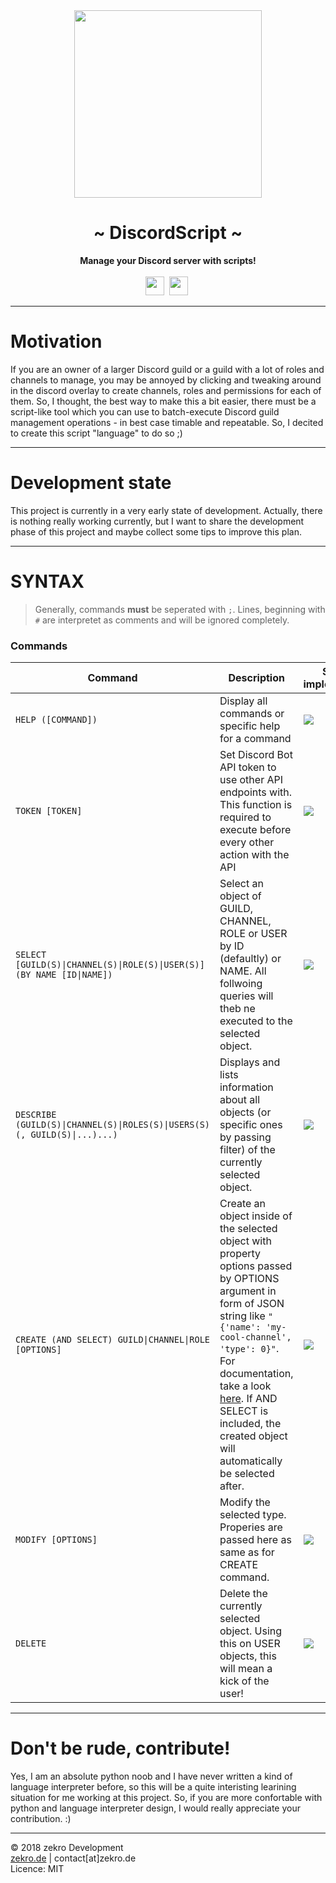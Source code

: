 <div align="center">
    <img src="https://zekro.de/src/ds-logo.png" width="300"/>
    <h1>~ DiscordScript ~</h1>
    <strong>Manage your Discord server with scripts!</strong><br><br>
    <img src="https://forthebadge.com/images/badges/made-with-python.svg" height="30" />&nbsp;
    <img src="https://forthebadge.com/images/badges/built-with-love.svg" height="30" />&nbsp;
</div>

---

# Motivation

If you are an owner of a larger Discord guild or a guild with a lot of roles and channels to manage, you may be annoyed by clicking and tweaking around in the discord overlay to create channels, roles and permissions for each of them. So, I thought, the best way to make this a bit easier, there must be a script-like tool which you can use to batch-execute Discord guild management operations - in best case timable and repeatable. So, I decited to create this script "language" to do so ;)

---

# Development state

This project is currently in a very early state of development. Actually, there is nothing really working currently, but I want to share the development phase of this project and maybe collect some tips to improve this plan.

---

# SYNTAX

> Generally, commands **must** be seperated with `;`. Lines, beginning with `#` are interpretet as comments and will be ignored completely.

### Commands

| Command | Description | State of implementation |
|---------|-------------|-------------------------|
| `HELP ([COMMAND])` | Display all commands or specific help for a command | ![](https://img.shields.io/badge/implemented-no-red.svg) |
| `TOKEN [TOKEN]` | Set Discord Bot API token to use other API endpoints with. This function is required to execute before every other action with the API | ![](https://img.shields.io/badge/implemented-yes-green.svg) |
| `SELECT [GUILD(S)\|CHANNEL(S)\|ROLE(S)\|USER(S)] (BY NAME [ID\|NAME])` | Select an object of GUILD, CHANNEL, ROLE or USER by ID (defaultly) or NAME. All follwoing queries will theb ne executed to the selected object. | ![](https://img.shields.io/badge/implemented-no-red.svg) |
| `DESCRIBE (GUILD(S)\|CHANNEL(S)\|ROLES(S)\|USERS(S) (, GUILD(S)\|...)...)` | Displays and lists information about all objects (or specific ones by passing filter) of the currently selected object. | ![](https://img.shields.io/badge/implemented-no-red.svg) |
| `CREATE (AND SELECT) GUILD\|CHANNEL\|ROLE [OPTIONS]` | Create an object inside of the selected object with property options passed by OPTIONS argument in form of JSON string like `"{'name': 'my-cool-channel', 'type': 0}"`. For documentation, take a look [here](https://discordapp.com/developers/docs/intro). If AND SELECT is included, the created object will automatically be selected after. | ![](https://img.shields.io/badge/implemented-no-red.svg) |
| `MODIFY [OPTIONS]` | Modify the selected type. Properies are passed here as same as for CREATE command. | ![](https://img.shields.io/badge/implemented-no-red.svg) |
| `DELETE` | Delete the currently selected object. Using this on USER objects, this will mean a kick of the user! | ![](https://img.shields.io/badge/implemented-no-red.svg) |


---

# Don't be rude, contribute!

Yes, I am an absolute python noob and I have never written a kind of language interpreter before, so this will be a quite interisting learining situation for me working at this project. So, if you are more confortable with python and language interpreter design, I would really appreciate your contribution. :)

---

© 2018 zekro Development  
[zekro.de](https://zekro.de) | contact[at]zekro.de  
Licence: MIT
